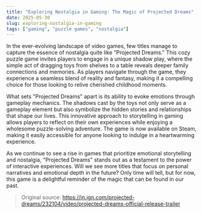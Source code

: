 ```yaml
---
title: "Exploring Nostalgia in Gaming: The Magic of Projected Dreams"
date: 2025-05-30
slug: exploring-nostalgia-in-gaming
tags: ["gaming", "puzzle games", "nostalgia"]
---
```


In the ever-evolving landscape of video games, few titles manage to capture the essence of nostalgia quite like "Projected Dreams." This cozy puzzle game invites players to engage in a unique shadow play, where the simple act of dragging toys from shelves to a table reveals deeper family connections and memories. As players navigate through the game, they experience a seamless blend of reality and fantasy, making it a compelling choice for those looking to relive cherished childhood moments.

What sets "Projected Dreams" apart is its ability to evoke emotions through gameplay mechanics. The shadows cast by the toys not only serve as a gameplay element but also symbolize the hidden stories and relationships that shape our lives. This innovative approach to storytelling in gaming allows players to reflect on their own experiences while enjoying a wholesome puzzle-solving adventure. The game is now available on Steam, making it easily accessible for anyone looking to indulge in a heartwarming experience.

As we continue to see a rise in games that prioritize emotional storytelling and nostalgia, "Projected Dreams" stands out as a testament to the power of interactive experiences. Will we see more titles that focus on personal narratives and emotional depth in the future? Only time will tell, but for now, this game is a delightful reminder of the magic that can be found in our past.

> Original source: https://in.ign.com/projected-dreams/232104/video/projected-dreams-official-release-trailer